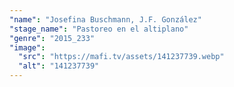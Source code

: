 ```yaml
---
"name": "Josefina Buschmann, J.F. González"
"stage_name": "Pastoreo en el altiplano"
"genre": "2015_233"
"image":
  "src": "https://mafi.tv/assets/141237739.webp"
  "alt": "141237739"
---
```

